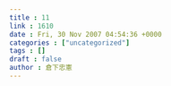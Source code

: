 ```yaml
---
title : 11
link : 1610
date : Fri, 30 Nov 2007 04:54:36 +0000
categories : ["uncategorized"]
tags : []
draft : false
author : 倉下忠憲
---
```


<A HREF="http://www.nikkei.co.jp/news/main/20071130NT000Y48030112007.html" TARGET="_blank">
